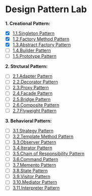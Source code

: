 # Design Pattern Lab

**1. Creational Pattern:**
- [x] [1.1.Singleton Pattern](https://sissilab.top/en/design-pattern/singleton-pattern/)
- [x] [1.2.Factory Method Pattern](https://sissilab.top/en/design-pattern/factory-method-pattern/)
- [x] [1.3.Abstract Factory Pattern](https://sissilab.top/en/design-pattern/abstract-factory-pattern/)
- [ ] [1.4.Builder Pattern](#)
- [ ] [1.5.Prototype Pattern](#)

**2. Strctural Pattern:**
- [ ] [2.1.Adapter Pattern](#)
- [ ] [2.2.Decorator Pattern](#)
- [ ] [2.3.Proxy Pattern](#)
- [ ] [2.4.Facade Pattern](#)
- [ ] [2.5.Bridge Pattern](#)
- [ ] [2.6.Composite Pattern](#)
- [ ] [2.7.Flyweight Pattern](#)

**3. Behavioral Pattern:**
- [ ] [3.1.Strategy Pattern](#)
- [ ] [3.2.Template Method Pattern](#)
- [ ] [3.3.Observer Pattern](#)
- [ ] [3.4.Iterator Pattern](#)
- [ ] [3.5.Chain of Responsibility Pattern](#)
- [ ] [3.6.Command Pattern](#)
- [ ] [3.7.Memento Pattern](#)
- [ ] [3.8.State Pattern](#)
- [ ] [3.9.Visitor Pattern](#)
- [ ] [3.10.Mediator Pattern](#)
- [ ] [3.11.Interpreter Pattern](#)
